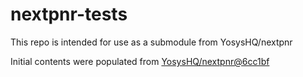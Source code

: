 # nextpnr-tests

This repo is intended for use as a submodule from YosysHQ/nextpnr

Initial contents were populated from [YosysHQ/nextpnr@6cc1bf](https://github.com/YosysHQ/nextpnr/commit/6cc1bfcb37199e0988d0f06ce34071b409ab8019)
